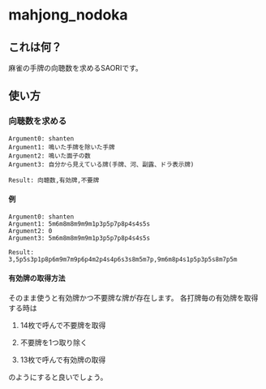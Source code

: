 # mahjong\_nodoka

## これは何？

麻雀の手牌の向聴数を求めるSAORIです。

## 使い方

### 向聴数を求める

```
Argument0: shanten
Argument1: 鳴いた手牌を除いた手牌
Argument2: 鳴いた面子の数
Argument3: 自分から見えている牌(手牌、河、副露、ドラ表示牌)

Result: 向聴数,有効牌,不要牌
```

#### 例

```
Argument0: shanten
Argument1: 5m6m8m8m9m9m1p3p5p7p8p4s4s5s
Argument2: 0
Argument3: 5m6m8m8m9m9m1p3p5p7p8p4s4s5s

Result: 3,5p5s3p1p8p6m9m7m9p6p4m2p4s4p6s3s8m5m7p,9m6m8p4s1p5p3p5s8m7p5m
```

#### 有効牌の取得方法

そのまま使うと有効牌かつ不要牌な牌が存在します。
各打牌毎の有効牌を取得する時は

1. 14枚で呼んで不要牌を取得

2. 不要牌を1つ取り除く

3. 13枚で呼んで有効牌の取得

のようにすると良いでしょう。

